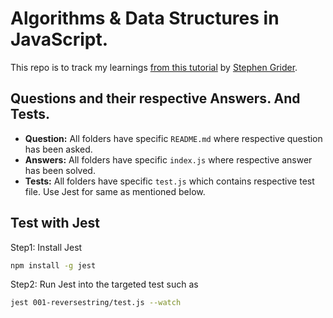 # Algorithms & Data Structures in JavaScript.

This repo is to track my learnings [from  this tutorial](https://www.udemy.com/coding-interview-bootcamp-algorithms-and-data-structure/) by [Stephen Grider](https://twitter.com/ste_grider).

## Questions and their respective Answers. And Tests.
- **Question:** All folders have specific `README.md` where respective question has been asked.
- **Answers:** All folders have specific `index.js` where respective answer has been solved.
- **Tests:** All folders have specific `test.js` which contains respective test file. Use Jest for same as mentioned below.

## Test with Jest

Step1:  Install Jest

```bash
npm install -g jest
```

Step2: Run Jest into the targeted test such as

```bash
jest 001-reversestring/test.js --watch
```
